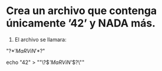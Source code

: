 # Crea un archivo que contenga únicamente ’42’ y NADA más.

1. El archivo se llamara:

"\?$*'MaRViN'*$?\"

echo "42" > "\"\\?\$*'MaRViN'*\$?\\\""

